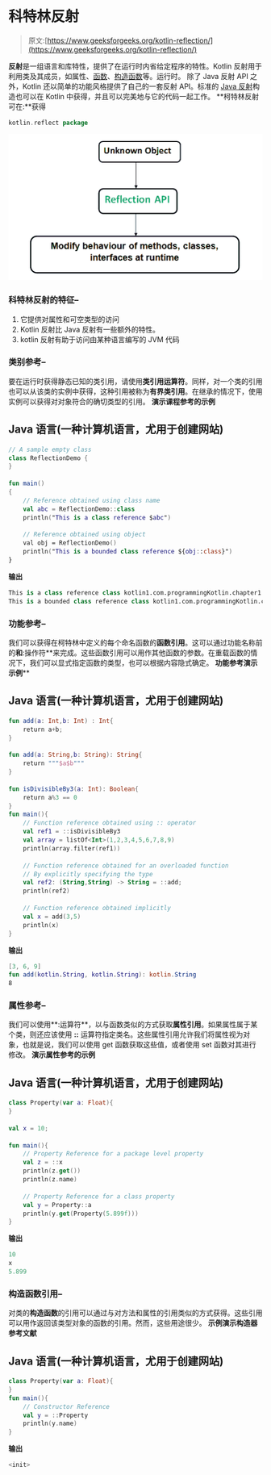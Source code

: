 # 科特林反射

> 原文:[https://www.geeksforgeeks.org/kotlin-reflection/](https://www.geeksforgeeks.org/kotlin-reflection/)

**反射**是一组语言和库特性，提供了在运行时内省给定程序的特性。Kotlin 反射用于利用类及其成员，如属性、[函数](https://www.geeksforgeeks.org/kotlin-functions/)、[构造函数](https://www.geeksforgeeks.org/kotlin-constructor/)等。运行时。
除了 Java 反射 API 之外，Kotlin 还以简单的功能风格提供了自己的一套反射 API。标准的 [Java 反射](https://www.geeksforgeeks.org/reflection-in-java/)构造也可以在 Kotlin 中获得，并且可以完美地与它的代码一起工作。
**柯特林反射可在:**获得

```kt
kotlin.reflect package
```

![](img/745ad22852e1479fc3db370cad374031.png)

### 科特林反射的特征–

1.  它提供对属性和可空类型的访问
2.  Kotlin 反射比 Java 反射有一些额外的特性。
3.  kotlin 反射有助于访问由某种语言编写的 JVM 代码

### 类别参考–

要在运行时获得静态已知的类引用，请使用**类引用运算符**。同样，对一个类的引用也可以从该类的实例中获得，这种引用被称为**有界类引用**。在继承的情况下，使用实例可以获得对对象符合的确切类型的引用。
**演示课程参考的示例**

## Java 语言(一种计算机语言，尤用于创建网站)

```kt
// A sample empty class
class ReflectionDemo {
}

fun main()
{
    // Reference obtained using class name
    val abc = ReflectionDemo::class
    println("This is a class reference $abc")

    // Reference obtained using object
    val obj = ReflectionDemo()
    println("This is a bounded class reference ${obj::class}")
}
```

**输出**

```kt
This is a class reference class kotlin1.com.programmingKotlin.chapter1.ReflectionDemo
This is a bounded class reference class kotlin1.com.programmingKotlin.chapter1.ReflectionDemo 
```

### 功能参考–

我们可以获得在柯特林中定义的每个命名函数的**函数引用**。这可以通过功能名称前的**和**:操作符**来完成。这些函数引用可以用作其他函数的参数。在重载函数的情况下，我们可以显式指定函数的类型，也可以根据内容隐式确定。
**功能参考演示示例****

## Java 语言(一种计算机语言，尤用于创建网站)

```kt
fun add(a: Int,b: Int) : Int{
    return a+b;
}

fun add(a: String,b: String): String{
    return """$a$b"""
}

fun isDivisibleBy3(a: Int): Boolean{
    return a%3 == 0
}
fun main(){
    // Function reference obtained using :: operator
    val ref1 = ::isDivisibleBy3
    val array = listOf<Int>(1,2,3,4,5,6,7,8,9)
    println(array.filter(ref1))

    // Function reference obtained for an overloaded function
    // By explicitly specifying the type
    val ref2: (String,String) -> String = ::add;
    println(ref2)

    // Function reference obtained implicitly
    val x = add(3,5)
    println(x)
}
```

**输出**

```kt
[3, 6, 9]
fun add(kotlin.String, kotlin.String): kotlin.String
8 
```

### 属性参考–

我们可以使用**:运算符**，以与函数类似的方式获取**属性引用**。如果属性属于某个类，则还应该使用 **::** 运算符指定类名。这些属性引用允许我们将属性视为对象，也就是说，我们可以使用 get 函数获取这些值，或者使用 set 函数对其进行修改。
**演示属性参考的示例**

## Java 语言(一种计算机语言，尤用于创建网站)

```kt
class Property(var a: Float){
}

val x = 10;

fun main(){
    // Property Reference for a package level property
    val z = ::x
    println(z.get())
    println(z.name)

    // Property Reference for a class property
    val y = Property::a
    println(y.get(Property(5.899f)))
}
```

**输出**

```kt
10
x
5.899 
```

### 构造函数引用–

对类的**构造函数**的引用可以通过与对方法和属性的引用类似的方式获得。这些引用可以用作返回该类型对象的函数的引用。然而，这些用途很少。
**示例演示构造器参考文献**

## Java 语言(一种计算机语言，尤用于创建网站)

```kt
class Property(var a: Float){
}
fun main(){
    // Constructor Reference
    val y = ::Property
    println(y.name)
}
```

**输出**

```kt
<init>
```